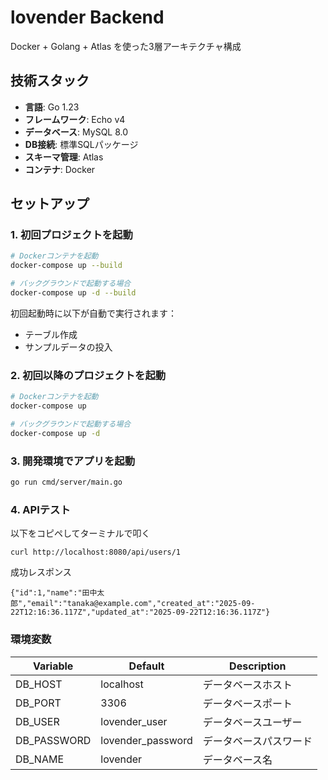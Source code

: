 # lovender Backend

Docker + Golang + Atlas を使った3層アーキテクチャ構成

## 技術スタック
- **言語**: Go 1.23
- **フレームワーク**: Echo v4
- **データベース**: MySQL 8.0
- **DB接続**: 標準SQLパッケージ
- **スキーマ管理**: Atlas
- **コンテナ**: Docker

## セットアップ

### 1. 初回プロジェクトを起動

```bash
# Dockerコンテナを起動
docker-compose up --build

# バックグラウンドで起動する場合
docker-compose up -d --build
```
初回起動時に以下が自動で実行されます：
- テーブル作成
- サンプルデータの投入

### 2. 初回以降のプロジェクトを起動

```bash
# Dockerコンテナを起動
docker-compose up

# バックグラウンドで起動する場合
docker-compose up -d
```

### 3. 開発環境でアプリを起動

```bash
go run cmd/server/main.go
```

### 4. APIテスト
以下をコピペしてターミナルで叩く
```
curl http://localhost:8080/api/users/1
```
成功レスポンス
```
{"id":1,"name":"田中太郎","email":"tanaka@example.com","created_at":"2025-09-22T12:16:36.117Z","updated_at":"2025-09-22T12:16:36.117Z"}
```

### 環境変数

| Variable | Default | Description |
|----------|---------|-------------|
| DB_HOST | localhost | データベースホスト |
| DB_PORT | 3306 | データベースポート |
| DB_USER | lovender_user | データベースユーザー |
| DB_PASSWORD | lovender_password | データベースパスワード |
| DB_NAME | lovender | データベース名 |
